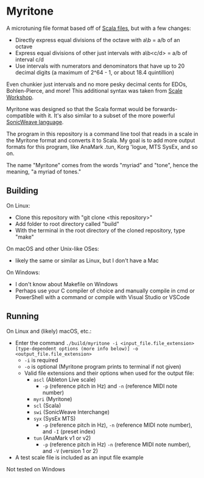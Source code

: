 # Myritone

A microtuning file format based off of [Scala files](https://www.huygens-fokker.org/scala/scl_format.html), but with a few changes:
* Directly express equal divisions of the octave with a\b = a/b of an octave
* Express equal divisions of other just intervals with a\b\<c/d> = a/b of interval c/d
* Use intervals with numerators and denominators that have up to 20 decimal digits (a maximum of 2^64 - 1, or about 18.4 quintillion)

Even chunkier just intervals and no more pesky decimal cents for EDOs, Bohlen-Pierce, and more! This additional syntax was taken from [Scale Workshop](https://scaleworkshop.plainsound.org).

Myritone was designed so that the Scala format would be forwards-compatible with it. It's also similar to a subset of the more powerful [SonicWeave language](https://github.com/xenharmonic-devs/sonic-weave).

The program in this repository is a command line tool that reads in a scale in the Myritone format and converts it to Scala. My goal is to add more output formats for this program, like AnaMark .tun, Korg 'logue, MTS SysEx, and so on.

The name "Myritone" comes from the words "myriad" and "tone", hence the meaning, "a myriad of tones."

## Building

On Linux:
- Clone this repository with "git clone \<this repository>"
- Add folder to root directory called "build"
- With the terminal in the root directory of the cloned repository, type "make"

On macOS and other Unix-like OSes:
- likely the same or similar as Linux, but I don't have a Mac

On Windows:
- I don't know about Makefile on Windows
- Perhaps use your C compiler of choice and manually compile in cmd or PowerShell with a command or compile with Visual Studio or VSCode

## Running

On Linux and (likely) macOS, etc.:
- Enter the command `./build/myritone -i <input_file.file_extension> [type-dependent options (more info below)] -o <output_file.file_extension>`
    - `-i` is required
    - `-o` is optional (Myritone program prints to terminal if not given)
    - Valid file extensions and their options when used for the output file:
        - `ascl` (Ableton Live scale)
            - `-p` (reference pitch in Hz) and `-n` (reference MIDI note number)
        - `myri` (Myritone)
        - `scl` (Scala)
        - `swi` (SonicWeave Interchange)
        - `syx` (SysEx MTS)
            - `-p` (reference pitch in Hz), `-n` (reference MIDI note number), and `-I` (preset index)
        - `tun` (AnaMark v1 or v2)
            - `-p` (reference pitch in Hz) `-n` (reference MIDI note number), and `-V` (version 1 or 2)
- A test scale file is included as an input file example

Not tested on Windows
